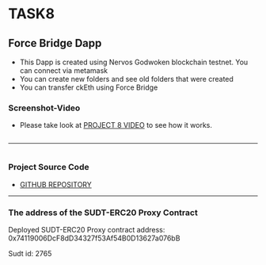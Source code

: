# TASK8
## Force Bridge Dapp

- This Dapp is created using Nervos Godwoken blockchain testnet. You can connect via metamask 
- You can create new folders and see old folders that were created
- You can transfer ckEth using Force Bridge

### Screenshot-Video

- Please take look at <a href="https://youtu.be/39Sd0l0i8YE">PROJECT 8 VIDEO</a> to see how it works.

<img src=""/>
<hr/>
<img src=""/>

### Project Source Code

- <a href="">GITHUB REPOSITORY</a>

<hr/>

### The address of the SUDT-ERC20 Proxy Contract 

Deployed SUDT-ERC20 Proxy contract address: 0x74119006DcF8dD34327f53Af54B0D13627a076bB

Sudt id: 2765
